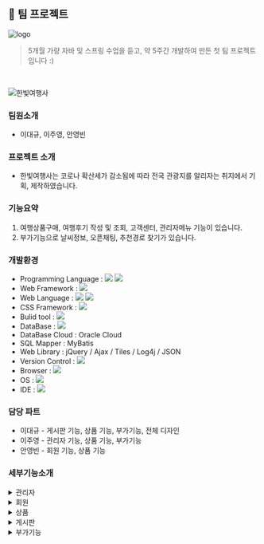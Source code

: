## 🙌 팀 프로젝트
![logo](https://user-images.githubusercontent.com/95404736/169971400-529c1ca8-2e2d-409a-8c1f-abc30d7aec27.png)

> 5개월 가량 자바 및 스프링 수업을 듣고, 약 5주간 개발하여 만든 첫 팀 프로젝트입니다 :)
<br>

![한빛여행사](https://user-images.githubusercontent.com/95404736/170163886-6676fb63-fe8a-4465-929f-5071c9c7a162.png)

### 팀원소개
- 이대규, 이주영, 안영빈

### 프로젝트 소개
- 한빛여행사는 코로나 확산세가 감소됨에 따라 전국 관광지를 알리자는 취지에서 기획, 제작하였습니다.

### 기능요약
1. 여행상품구매, 여행후기 작성 및 조회, 고객센터, 관리자메뉴 기능이 있습니다.
2. 부가기능으로 날씨정보, 오픈채팅, 추천경로 찾기가 있습니다.

### 개발환경
- Programming Language : <img src="https://img.shields.io/badge/Java-007396?style=for-the-badge&logo=Java&logoColor=white">  <img src="https://img.shields.io/badge/JavaScript-F7DF1E?style=for-the-badge&logo=JavaScript&logoColor=white">
- Web Framework : <img src="https://img.shields.io/badge/Spring-6DB33F?style=for-the-badge&logo=Spring&logoColor=white">
- Web Language : <img src="https://img.shields.io/badge/HTML5-E34F26?style=for-the-badge&logo=HTML5&logoColor=white"> <img src="https://img.shields.io/badge/CSS3-1572B6?style=for-the-badge&logo=CSS3&logoColor=white"> 
- CSS Framework : <img src="https://img.shields.io/badge/Bootstrap-7952B3?style=for-the-badge&logo=Bootstrap&logoColor=white"> 
- Bulid tool : <img src="https://img.shields.io/badge/Apache Maven-C71A36?style=for-the-badge&logo=Apache Maven&logoColor=white"> 
- DataBase : <img src="https://img.shields.io/badge/Oracle-F80000?style=for-the-badge&logo=Oracle&logoColor=white"> 
- DataBase Cloud : Oracle Cloud
- SQL Mapper : MyBatis
- Web Library : jQuery / Ajax / Tiles / Log4j / JSON
- Version Control : <img src="https://img.shields.io/badge/Subversion-809CC9?style=for-the-badge&logo=Subversion&logoColor=white"> 
- Browser : <img src="https://img.shields.io/badge/Google Chrome-4285F4?style=for-the-badge&logo=Google Chrome&logoColor=white"> 
- OS : <img src="https://img.shields.io/badge/Windows-0078D6?style=for-the-badge&logo=Windows&logoColor=white"> 
- IDE : <img src="https://img.shields.io/badge/Spring Tool Suite4-6DB33F?style=for-the-badge&logo=Spring&logoColor=white">

### 담당 파트
- 이대규 - 게시판 기능, 상품 기능, 부가기능, 전체 디자인
- 이주영 - 관리자 기능, 상품 기능, 부가기능
- 안영빈 - 회원 기능, 상품 기능

### 세부기능소개
<details><summary>관리자
</summary>

- #### 상품목록
  <div>등록된 상품의 상품코드, 상품명, 여행기간, 가격을 조회하는 기능입니다.</div>
- #### 상품등록
  <div>상품명, 가격, 여행기간, 지역, 상세주소, 여행지 상세정보, 이미지를 등록하는 기능입니다. </div>
  <div>지도를 클릭하면 해당 위치에 마커가 찍히고 상세주소란에 마커의 주소정보가 입력됩니다.</div>
  <div>주소 검색으로 대략적인 위치를 찾고 마커로 상세위치를 설정할 수 있습니다.</div>
- #### 상품수정
  <div>등록된 상품의 가격과 여행기간 상세정보를 수정할 수 있는 기능입니다.</div>
- #### 상품삭제
  <div>체크박스에 체크된 상품 목록을 삭제하는 기능입니다.</div>
- #### 회원목록
  <div>가입된 전체 회원의 이름, 생년월일, 연락처, 회원가입일을 조회하는 기능입니다.</div>
  <div>이름을 클릭하면 회원의 상세정보를 볼 수 있으며, </div>
  <div>상세정보에는 이름, 생년월일, 성별, 연락처, 주소, 회원등급, 가입일, </div>
  <div>구매 이력과 보유 마일리지를 조회할 수 있습니다.</div>
- #### 탈퇴신청목록
  <div>마이페이지에서 회원탈퇴를 신청한 회원들의 목록을 조회하고</div>
  <div>체크박스에 체크된 회원의 탈퇴를 승인하는 기능입니다.</div>
  <div>탈퇴승인을 하게 되면 회원의 데이터가 삭제됩니다.</div>
- #### 예약관리
  <div>구매된 상품의 예약번호, 패키지명, 예약자, 여행인원, 가격,</div>
  <div>연락처, 예약날짜를 조회할 수 있으며 예약 취소를 할 수 있습니다.</div>
- #### 연월별매출
  <div>당해연도 1월 ~ 12월간의 월간 매출을 확인할 수 있고,</div>
  <div>최근 5년간의 연간 매출을 확인할 수 있습니다.</div>
- #### 상담 및 문의관리
  <div>전체 1:1 문의글을 조회할 수 있고 제목을 클릭하면 문의글의 내용을 볼 수 있으며,</div>
  <div>해당 문의글에 댓글을 작성할 수 있습니다.</div>
  
</details>
<details><summary>회원
</summary>
  
- #### 회원가입 이메일 인증
  <div>입력한 이름, 성별, 생년월일, 이메일을 이메일 중복확인, 이메일 인증을 받은 후 회원가입 페이지로 보내는 기능입니다.</div>
- #### 회원가입 
  <div>이메일 인증 페이지에서 받은 정보와 비밀번호, 주소, 연락처를 추가 입력하여 db에 등록하는 기능입니다.</div>
- #### 로그인
  <div>입력한 아이디, 비밀번호를 db에 조회하여 일치여부, 탈퇴여부를 확인하여 회원정보를 세션에 저장하는 기능입니다.</div>
- #### 아이디 찾기
  <div>입력한 아이디, 성별, 생년월일, 연락처를 db에 조회하여 아이디를 찾는 기능입니다.</div>
- #### 비밀번호 찾기
  <div>입력한 이름, 생년월일, 연락처를 db에 조회하여 찾은 아이디와 입력한 아이디가 일치할 경우 이메일 인증 후 비밀번호를 찾는 기능입니다.</div>
- #### 마이 페이지
  <div>로그인한 회원의 회원 정보와 예약 정보를 조회하는 기능입니다.</div>
- #### 회원 정보 수정
  <div>회원 정보를 수정하고 연락처 중복확인을 한 후 비밀번호를 입력하여 db의 정보를 수정하는 기능입니다.</div>
- #### 비밀번호 변경
  <div>현재 비밀번호와 새 비밀번호를 입력하여 비밀번호를 수정하는 기능입니다.</div>
- #### 회원 탈퇴
  <div>회원 정보를 수정하여 로그인, 아이디 찾기, 비밀번호 찾기를 할 수 없도록 하는 기능입니다.</div>
 
</details>
<details><summary>상품
</summary>

- #### 상품 목록
  <div>상품 목록 페이지에는 현재 예약할 수 있는 상품들이 나타나게 됩니다.</div>
  <div>대표 이미지와 함께 상품 패키지명, 여행설명, 일정, 가격정보 등을 확인할 수 있습니다.</div>
  <div>상단에 있는 검색창 또는 메인 화면에 있는 검색창에서 원하는 상품을 검색할 수도 있습니다.</div>
- #### 상품 상세정보
  <div>상품 상세정보 페이지에는 대표 이미지, 상품 정보, 별점, 여행 설명, 상세 이미지 등이 나타나게 됩니다.</div>
  <div>구매하기 버튼을 누르면 바로 구매 페이지로 이동하고, 장바구니 담기 버튼을 누르면 장바구니에 등록되고 장바구니로 이동할 것인지에 대한 알림창이 나타나게 됩니다.</div>
  <div>단, 로그인이 되지 않은 상태라면 비회원 구매 페이지로 이동할 것인지에 대한 알림이 나타나게 되고 확인 버튼을 누르면 비회원 구매 페이지로 이동하게 됩니다.</div>
  <div>상세이미지는 슬라이드 형식으로 조회할 수 있습니다.</div>
  <div>또한 상품 페이지에서는 여행 위치 정보를 확인할 수 있습니다. 여행 위치 정보는 카카오 지도 API를 사용했습니다.</div>
- #### 상품구매
  <div>상품 구매는 회원 구매와 비회원 구매로 나뉩니다.</div>
  <div>회원 구매의 경우 회원 정보를 받아온 다음 예약자정보에 자동으로 입력하여 별도로 정보를 입력할 필요 없이 바로 결제할 수 있게 만들었습니다.</div>
  <div>비회원 구매를 하게 되는 경우에는 예약자 정보를 별도로 입력해야합니다.</div>
  <div>상품정보 및 예약자정보를 확인한 다음 주문서 내역 확인 및 개인정보 제공 동의에 체크해야 결제 페이지로 이동할 수 있습니다.</div>
  <div>결제 시스템은 아임포트 결제 API를 이용했으며, 실제로 결제가 이루어져야 데이터베이스에 결제 정보가 저장됩니다.</div>
  <div>결제에 성공하면 패키지 구매 완료 페이지로 이동되며,</div>
  <div>만약 중간에 결제를 취소하는 등 여러가지 이유로 결제에 실패하게 되면, 실패 페이지로 이동되며 사유도 함께 나타나게 됩니다.</div>
- #### 찜 목록 (장바구니)
  <div>찜 목록에는 구매를 원하는 상품을 담아놓을 수 있는 기능입니다. 찜 목록에 상품을 담아 놓고 원하는 상품만 골라서 선택구매를 하거나 전체구매를 할 수 있습니다.</div>
 
</details>
<details><summary>게시판
</summary>

- #### 공지사항
  <div>공지사항은 관리자만 작성할 수 있습니다.</div>
  <div>글을 작성할 때 메인글 여부를 체크할 수 있고, 메인글이라면 게시판 상단에 공지가 고정됩니다.</div>
  <div>또한 메인글로 등록한 공지사항은 홈페이지 최상단의 롤링 공지사항으로도 나타나게 됩니다.</div>
- #### 1:1 문의
  <div>1:1 문의 게시판은 로그인 한 회원만 이용할 수 있습니다.</div>
  <div>문의 게시글을 올리면 관리자 메뉴에서 답변할 수 있고, 답변이 하나이상 달린 경우 추가의견을 등록할 수 있습니다.</div>
- #### 여행 후기
  <div>여행 후기는 본인이 구매한 여행상품에 대해서만 작성할 수 있도록 만들었습니다.</div>
  <div>후기를 작성할 때는 1점부터 5점까지 별점을 줄 수 있고, 등록한 별점은 상품목록에 반영됩니다.</div>
  <div>추천 기능이 있어서 마음에 드는 후기라면 추천할 수 있습니다. 추천은 로그인 한 회원만 할 수 있습니다.</div>
  <div>추천 정보는 데이터베이스에 저장되기 때문에 추천한 게시글에 한번 더 추천 버튼을 누르면 추천이 취소됩니다.</div>
  <div>하단의 검색란에서 제목, 내용, 작성자 키워드로 후기 검색 또한 가능합니다.</div>
- #### 베스트 후기
  <div>후기의 추천수를 기준으로 상위 10개의 항목만 나타내는 게시판입니다.</div>
- ##### 모든 게시판의 글쓰기 기능은 ck에디터를 적용하였고, 이미지 첨부를 할 수 있으며 페이징 처리가 되어 있습니다.</div>
  
</details>
<details><summary>부가기능
</summary>

- #### 날씨정보
  <div>날씨 정보 기능은 OpenWeatherMap API로 구현하였습니다.</div>
  <div>또한 Geolocation API로 사용자의 현재 위치를 확인하며, 해당 지역의 날씨 정보를 나타냅니다.</div>
- #### 오픈채팅
  <div>오픈채팅 기능은 웹소켓을 사용했습니다.</div>
  <div>닉네임 입력 후 오픈채팅에 입장할 수 있고, 닉네을 입력하지 않으면 modal 알림창이 나타나게 됩니다.</div>
  <div>사용자가 입력한 채팅과 함께 입장알림, 퇴장알림 등이 채팅에 나타나게 되며 원한다면 대화내용을 지울 수도 있습니다.</div>
- #### 추천경로
  <div>키워드를 입력하고 검색버튼을 누른 뒤,</div>
  <div>장소를 여러 곳 선택하고 찾기 버튼을 누르면 추천경로를 찾아줍니다.</div>
 
</details>

